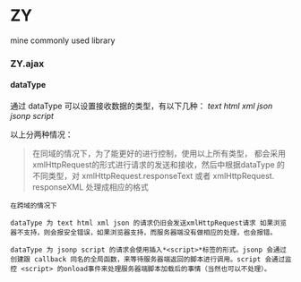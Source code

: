 # ZY
mine commonly used library



### ZY.ajax

#### dataType


通过 dataType 可以设置接收数据的类型，有以下几种： *text html xml json jsonp script*


以上分两种情况：

> 在同域的情况下，为了能更好的进行控制，使用以上所有类型，
> 都会采用xmlHttpRequest的形式进行请求的发送和接收，然后中根据dataType
> 的不同类型，对 xmlHttpRequest.responseText 或者 xmlHttpRequest.
> responseXML 处理成相应的格式


~~~
在跨域的情况下

dataType 为 text html xml json 的请求仍旧会发送xmlHttpRequest请求 如果浏览器不支持，则会报安全错误，如果浏览器支持，而服务器端没有做相应的处理，也会报错。

dataType 为 jsonp script 的请求会使用插入*<script>*标签的形式。jsonp 会通过创建跟 callback 同名的全局函数，来等待服务器端返回的脚本进行调用。script 会通过监控 <script> 的onload事件来处理服务器端脚本加载后的事情（当然也可以不处理）。
~~~

